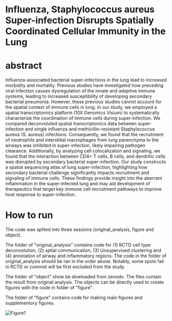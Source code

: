 # Influenza, Staphylococcus aureus Super-infection Disrupts Spatially Coordinated Cellular Immunity in the Lung
# abstract
Influenza-associated bacterial super-infections in the lung lead to increased morbidity and mortality. Previous studies have investigated how preceding viral infection causes dysregulation of the innate and adaptive immune systems, leading to increased susceptibility of developing secondary bacterial pneumonia. However, these previous studies cannot account for the spatial context of immune cells in lung. In our study, we employed a spatial transcriptomics platform (10X Genomics Visium) to systematically characterize the coordination of immune cells during super-infection. We compared deconvoluted spatial transcriptomics data between super-infection and single influenza and methicillin-resistant Staphylococcus aureus (S. aureus) infections. Consequently, we found that the recruitment of neutrophils and interstitial macrophages from lung parenchyma to the airways was inhibited in super-infection, likely impairing pathogen clearance. Additionally, by analyzing cell colocalization and signaling, we found that the interaction between CD4+ T cells, B cells, and dendritic cells was disrupted by secondary bacterial super-infection. Our study constructs a spatial sequencing atlas of lung super-infection, highlighting how secondary bacterial challenge significantly impacts recruitment and signaling of immune cells. These findings provide insight into the aberrant inflammation in the super-infected lung and may aid development of therapeutics that target key immune cell recruitment pathways to improve host response to super-infection.
# How to run
The code was splited into three sessions (original_analysis, figure and object).

The folder of "original_analysis" contains code for (1) RCTD cell type deconvolution, (2) sptial communication, (3) Unsupervised clustering and (4) annotation of airway and inflammatory regions. The code in the folder of original_analysis should be ran in the order above. Notably, some spots fail in RCTD or commot will be first excluded from the study.

The folder of "object" show be dowloaded from zenodo. The files contain the result from original analysis. The objects can be directly used to create figures with the code in folder of "figure".

The folder of "figure" contains code for making main figures and supplementory figures. 

![Figure1](https://github.com/user-attachments/assets/4df3686f-e7fc-4a52-ad72-fbbd76fed51d)
